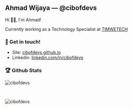 ## Ahmad Wijaya — @cibofdevs

Hi 👋🏻, I'm Ahmad!

Currently working as a Technology Specialist at [TIMWETECH](https://timwetech.com)
  
### 💬 Get in touch!
- Site: [cibofdevs.github.io](https://cibofdevs.github.io)
- Linkedin: [linkedin.com/in/cibofdevs](https://www.linkedin.com/in/cibofdevs)

### 🏆 Github Stats
<p align="left"> <img src="https://komarev.com/ghpvc/?username=cibofdevs" alt="cibofdevs" /> </p>
<br/>
<p><img align="left" src="https://github-readme-stats.vercel.app/api/top-langs/?username=cibofdevs&layout=compact&theme=dracula&&hide_border=true" alt="cibofdevs"/></p>
